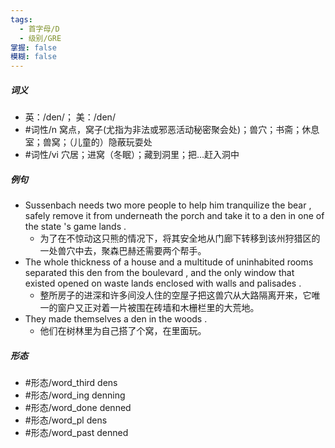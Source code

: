 ```yaml
---
tags:
  - 首字母/D
  - 级别/GRE
掌握: false
模糊: false
---
```

##### 词义
- 英：/den/； 美：/den/
- #词性/n  窝点，窝子(尤指为非法或邪恶活动秘密聚会处)；兽穴；书斋；休息室；兽窝；（儿童的）隐蔽玩耍处
- #词性/vi  穴居；进窝（冬眠）；藏到洞里；把…赶入洞中
##### 例句
- Sussenbach needs two more people to help him tranquilize the bear , safely remove it from underneath the porch and take it to a den in one of the state 's game lands .
	- 为了在不惊动这只熊的情况下，将其安全地从门廊下转移到该州狩猎区的一处兽穴中去，聚森巴赫还需要两个帮手。
- The whole thickness of a house and a multitude of uninhabited rooms separated this den from the boulevard , and the only window that existed opened on waste lands enclosed with walls and palisades .
	- 整所房子的进深和许多间没人住的空屋子把这兽穴从大路隔离开来，它唯一的窗户又正对着一片被围在砖墙和木栅栏里的大荒地。
- They made themselves a den in the woods .
	- 他们在树林里为自己搭了个窝，在里面玩。
##### 形态
- #形态/word_third dens
- #形态/word_ing denning
- #形态/word_done denned
- #形态/word_pl dens
- #形态/word_past denned
